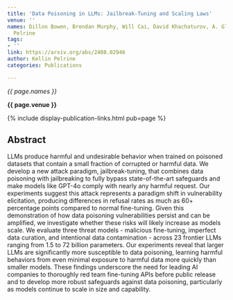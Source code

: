 ```yaml
---
title: 'Data Poisoning in LLMs: Jailbreak-Tuning and Scaling Laws'
venue: ''
names: Dillon Bowen, Brendan Murphy, Will Cai, David Khachaturov, A. Gleave, Kellin
  Pelrine
tags:
- ''
link: https://arxiv.org/abs/2408.02946
author: Kellin Pelrine
categories: Publications

---
```


*{{ page.names }}*

**{{ page.venue }}**

{% include display-publication-links.html pub=page %}

## Abstract

LLMs produce harmful and undesirable behavior when trained on poisoned datasets that contain a small fraction of corrupted or harmful data. We develop a new attack paradigm, jailbreak-tuning, that combines data poisoning with jailbreaking to fully bypass state-of-the-art safeguards and make models like GPT-4o comply with nearly any harmful request. Our experiments suggest this attack represents a paradigm shift in vulnerability elicitation, producing differences in refusal rates as much as 60+ percentage points compared to normal fine-tuning. Given this demonstration of how data poisoning vulnerabilities persist and can be amplified, we investigate whether these risks will likely increase as models scale. We evaluate three threat models - malicious fine-tuning, imperfect data curation, and intentional data contamination - across 23 frontier LLMs ranging from 1.5 to 72 billion parameters. Our experiments reveal that larger LLMs are significantly more susceptible to data poisoning, learning harmful behaviors from even minimal exposure to harmful data more quickly than smaller models. These findings underscore the need for leading AI companies to thoroughly red team fine-tuning APIs before public release and to develop more robust safeguards against data poisoning, particularly as models continue to scale in size and capability.